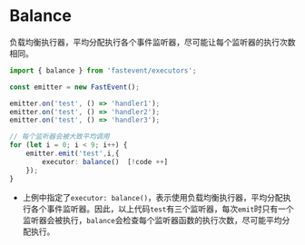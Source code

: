 # Balance

负载均衡执行器，平均分配执行各个事件监听器，尽可能让每个监听器的执行次数相同。

```typescript
import { balance } from 'fastevent/executors';

const emitter = new FastEvent();

emitter.on('test', () => 'handler1');
emitter.on('test', () => 'handler2');
emitter.on('test', () => 'handler3');

// 每个监听器会被大致平均调用
for (let i = 0; i < 9; i++) {
    emitter.emit('test',i,{
        executor: balance()  [!code ++]
    });
}
```

- 上例中指定了`executor: balance()`，表示使用负载均衡执行器，平均分配执行各个事件监听器。因此，以上代码`test`有三个监听器，每次`emit`时只有一个监听器会被执行，`balance`会检查每个监听器函数的执行次数，尽可能平均分配执行。